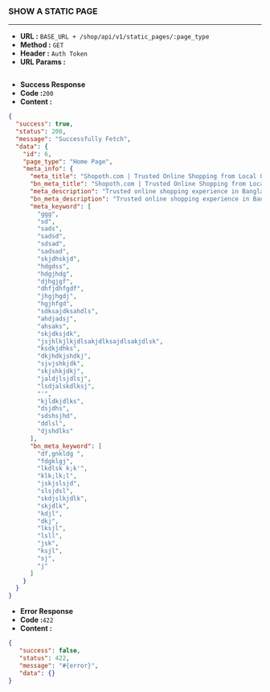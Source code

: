 ### SHOW A STATIC PAGE
___

* **URL :** `BASE_URL + /shop/api/v1/static_pages/:page_type`
* **Method :** `GET`
* **Header :** `Auth Token`
* **URL Params :**

```json
```
* **Success Response**
 * **Code :**`200`
 * **Content :**
```json
{
  "success": true,
  "status": 200,
  "message": "Successfully Fetch",
  "data": {
    "id": 6,
    "page_type": "Home Page",
    "meta_info": {
      "meta_title": "Shopoth.com | Trusted Online Shopping from Local Outlets at Fair Price",
      "bn_meta_title": "Shopoth.com | Trusted Online Shopping from Local Outlets at Fair Price",
      "meta_description": "Trusted online shopping experience in Bangladesh from your local outlets anytime at fair price.",
      "bn_meta_description": "Trusted online shopping experience in Bangladesh from your local outlets anytime at fair price",
      "meta_keyword": [
        "ggg",
        "sd",
        "sads",
        "sadsd",
        "sdsad",
        "sadsad",
        "skjdhskjd",
        "hdgdss",
        "hdgjhdg",
        "djhgjgf",
        "dhfjdhfgdf",
        "jhgjhgdj",
        "hgjhfgd",
        "sdksajdksahdls",
        "ahdjadsj",
        "ahsaks",
        "skjdksjdk",
        "jsjhlkjlkjdlsakjdlksajdlsakjdlsk",
        "ksdkjdhks",
        "dkjhdkjshdkj",
        "sjvjshkjdk",
        "skjshkjdkj",
        "jaldjlsjdlsj",
        "lsdjalskdlksj",
        "'",
        "kjldkjdlks",
        "dsjdhs",
        "sdshsjhd",
        "ddlsl",
        "djshdlks"
      ],
      "bn_meta_keyword": [
        "df,gnkldg ",
        "fdgklgj",
        "lkdlsk k;k'",
        "klk;lk;l",
        "jskjslsjd",
        "slsjdsl",
        "skdjslkjdlk",
        "skjdlk",
        "kdjl",
        "dkj",
        "lksjl",
        "lsll",
        "jsk",
        "ksjl",
        "sj",
        "j"
      ]
    }
  }
}
```
* **Error Response**
 * **Code :**`422`
 * **Content :**
```json
{
   "success": false,
   "status": 422,
   "message": "#{error}",
   "data": {}
}
```
